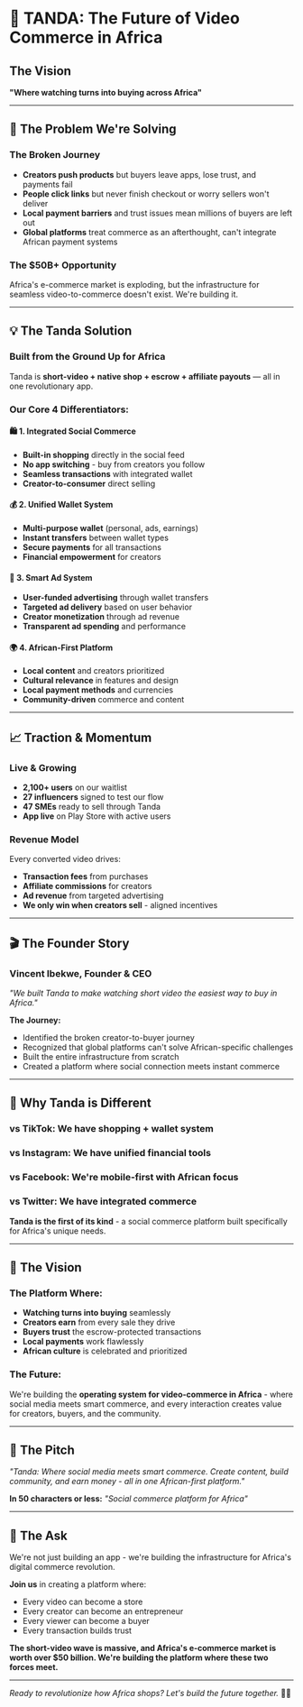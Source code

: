 # 🚀 TANDA: The Future of Video Commerce in Africa

## The Vision
**"Where watching turns into buying across Africa"**

---

## 🎯 The Problem We're Solving

### The Broken Journey
- **Creators push products** but buyers leave apps, lose trust, and payments fail
- **People click links** but never finish checkout or worry sellers won't deliver
- **Local payment barriers** and trust issues mean millions of buyers are left out
- **Global platforms** treat commerce as an afterthought, can't integrate African payment systems

### The $50B+ Opportunity
Africa's e-commerce market is exploding, but the infrastructure for seamless video-to-commerce doesn't exist. We're building it.

---

## 💡 The Tanda Solution

### **Built from the Ground Up for Africa**
Tanda is **short-video + native shop + escrow + affiliate payouts** — all in one revolutionary app.

### **Our Core 4 Differentiators:**

#### 🛍️ **1. Integrated Social Commerce**
- **Built-in shopping** directly in the social feed
- **No app switching** - buy from creators you follow
- **Seamless transactions** with integrated wallet
- **Creator-to-consumer** direct selling

#### 💰 **2. Unified Wallet System**
- **Multi-purpose wallet** (personal, ads, earnings)
- **Instant transfers** between wallet types
- **Secure payments** for all transactions
- **Financial empowerment** for creators

#### 🎯 **3. Smart Ad System**
- **User-funded advertising** through wallet transfers
- **Targeted ad delivery** based on user behavior
- **Creator monetization** through ad revenue
- **Transparent ad spending** and performance

#### 🌍 **4. African-First Platform**
- **Local content** and creators prioritized
- **Cultural relevance** in features and design
- **Local payment methods** and currencies
- **Community-driven** commerce and content

---

## 📈 Traction & Momentum

### **Live & Growing**
- **2,100+ users** on our waitlist
- **27 influencers** signed to test our flow
- **47 SMEs** ready to sell through Tanda
- **App live** on Play Store with active users

### **Revenue Model**
Every converted video drives:
- **Transaction fees** from purchases
- **Affiliate commissions** for creators
- **Ad revenue** from targeted advertising
- **We only win when creators sell** - aligned incentives

---

## 🎬 The Founder Story

### **Vincent Ibekwe, Founder & CEO**
*"We built Tanda to make watching short video the easiest way to buy in Africa."*

**The Journey:**
- Identified the broken creator-to-buyer journey
- Recognized that global platforms can't solve African-specific challenges
- Built the entire infrastructure from scratch
- Created a platform where social connection meets instant commerce

---

## 🌟 Why Tanda is Different

### **vs TikTok:** We have shopping + wallet system
### **vs Instagram:** We have unified financial tools  
### **vs Facebook:** We're mobile-first with African focus
### **vs Twitter:** We have integrated commerce

**Tanda is the first of its kind** - a social commerce platform built specifically for Africa's unique needs.

---

## 🚀 The Vision

### **The Platform Where:**
- **Watching turns into buying** seamlessly
- **Creators earn** from every sale they drive
- **Buyers trust** the escrow-protected transactions
- **Local payments** work flawlessly
- **African culture** is celebrated and prioritized

### **The Future:**
We're building the **operating system for video-commerce in Africa** - where social media meets smart commerce, and every interaction creates value for creators, buyers, and the community.

---

## 💫 The Pitch

*"Tanda: Where social media meets smart commerce. Create content, build community, and earn money - all in one African-first platform."*

**In 50 characters or less:** *"Social commerce platform for Africa"*

---

## 🎯 The Ask

We're not just building an app - we're building the infrastructure for Africa's digital commerce revolution. 

**Join us** in creating a platform where:
- Every video can become a store
- Every creator can become an entrepreneur  
- Every viewer can become a buyer
- Every transaction builds trust

**The short-video wave is massive, and Africa's e-commerce market is worth over $50 billion. We're building the platform where these two forces meet.**

---

*Ready to revolutionize how Africa shops? Let's build the future together.* 🚀✨
